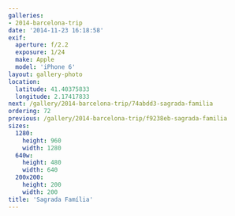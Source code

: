 ```yaml
---
galleries:
- 2014-barcelona-trip
date: '2014-11-23 16:18:58'
exif:
  aperture: f/2.2
  exposure: 1/24
  make: Apple
  model: 'iPhone 6'
layout: gallery-photo
location:
  latitude: 41.40375833
  longitude: 2.17417833
next: /gallery/2014-barcelona-trip/74abdd3-sagrada-familia
ordering: 72
previous: /gallery/2014-barcelona-trip/f9238eb-sagrada-familia
sizes:
  1280:
    height: 960
    width: 1280
  640w:
    height: 480
    width: 640
  200x200:
    height: 200
    width: 200
title: 'Sagrada Família'
---
```

